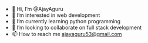 - 👋 Hi, I’m @AjayAguru
- 👀 I’m interested in web development
- 🌱 I’m currently learning python programming
- 💞️ I’m looking to collaborate on full stack development
- 📫 How to reach me ajayaguru53@gmail.com

<!---
AjayAguru/AjayAguru is a ✨ special ✨ repository because its `README.md` (this file) appears on your GitHub profile.
You can click the Preview link to take a look at your changes.
--->
